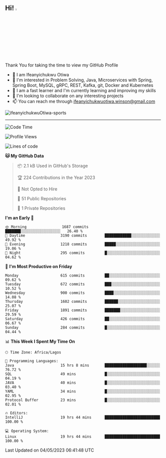 <!-- BLOG-POST-LIST:START --><!-- BLOG-POST-LIST:END -->

## Hi! <img src="https://media.giphy.com/media/hvRJCLFzcasrR4ia7z/giphy.gif" width="4%"> 

Thank You for taking the time to view my GitHub Profile

- 👋 I am Ifeanyichukwu Otiwa
- 👀 I'm interested in Problem Solving, Java, Microservices with Spring, Spring Boot, MySQL, gRPC, REST, Kafka, git, Docker and Kubernetes
- 🌱 I am a fast learner and I'm currently learning and improving my skills
- 💞️ I'm looking to collaborate on any interesting projects
- 📫 You can reach me through ifeanyichukwuotiwa.winson@gmail.com

<p align="left" marginTop="10px"> <img src="https://komarev.com/ghpvc/?username=ifeanyichukwuOtiwa-sports&label=Profile%20views&color=0e75b6&style=for-the-badge" alt="ifeanyichukwuOtiwa-sports" /> </p>

***

<!--START_SECTION:waka-->
![Code Time](http://img.shields.io/badge/Code%20Time-1%2C351%20hrs%2023%20mins-blue)

![Profile Views](http://img.shields.io/badge/Profile%20Views-0-blue)

![Lines of code](https://img.shields.io/badge/From%20Hello%20World%20I%27ve%20Written-2.2%20million%20lines%20of%20code-blue)

**🐱 My GitHub Data** 

> 📦 2.1 kB Used in GitHub's Storage 
 > 
> 🏆 224 Contributions in the Year 2023
 > 
> 🚫 Not Opted to Hire
 > 
> 📜 51 Public Repositories 
 > 
> 🔑 1 Private Repositories 
 > 
**I'm an Early 🐤** 

```text
🌞 Morning                1687 commits        ███████░░░░░░░░░░░░░░░░░░   26.40 % 
🌆 Daytime                3190 commits        ████████████░░░░░░░░░░░░░   49.92 % 
🌃 Evening                1218 commits        █████░░░░░░░░░░░░░░░░░░░░   19.06 % 
🌙 Night                  295 commits         █░░░░░░░░░░░░░░░░░░░░░░░░   04.62 % 
```
📅 **I'm Most Productive on Friday** 

```text
Monday                   615 commits         ██░░░░░░░░░░░░░░░░░░░░░░░   09.62 % 
Tuesday                  672 commits         ███░░░░░░░░░░░░░░░░░░░░░░   10.52 % 
Wednesday                900 commits         ████░░░░░░░░░░░░░░░░░░░░░   14.08 % 
Thursday                 1602 commits        ██████░░░░░░░░░░░░░░░░░░░   25.07 % 
Friday                   1891 commits        ███████░░░░░░░░░░░░░░░░░░   29.59 % 
Saturday                 426 commits         ██░░░░░░░░░░░░░░░░░░░░░░░   06.67 % 
Sunday                   284 commits         █░░░░░░░░░░░░░░░░░░░░░░░░   04.44 % 
```


📊 **This Week I Spent My Time On** 

```text
🕑︎ Time Zone: Africa/Lagos

💬 Programming Languages: 
Java                     15 hrs 8 mins       ███████████████████░░░░░░   76.72 % 
SQL                      49 mins             █░░░░░░░░░░░░░░░░░░░░░░░░   04.19 % 
JAVA                     40 mins             █░░░░░░░░░░░░░░░░░░░░░░░░   03.40 % 
YAML                     34 mins             █░░░░░░░░░░░░░░░░░░░░░░░░   02.95 % 
Protocol Buffer          23 mins             █░░░░░░░░░░░░░░░░░░░░░░░░   02.01 % 

🔥 Editors: 
IntelliJ                 19 hrs 44 mins      █████████████████████████   100.00 % 

💻 Operating System: 
Linux                    19 hrs 44 mins      █████████████████████████   100.00 % 
```


 Last Updated on 04/05/2023 06:41:48 UTC
<!--END_SECTION:waka-->

<!--
<p align="center">
![trophy](https://github-profile-trophy.vercel.app/?username=ifeanyichukwuOtiwa-sports&theme=onedark) (https://github.com/ryo-ma/github-profile-trophy)
</p>
-->

<!---
ifeanyi-otiwa/ifeanyi-otiwa is a ✨ special ✨ repository because its `README.md` (this file) appears on your GitHub profile.
You can click the Preview link to take a look at your changes.
--->
